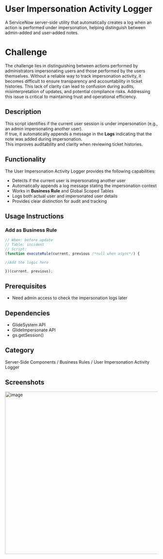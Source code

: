 # User Impersonation Activity Logger

A ServiceNow server-side utility that automatically creates a log when an action is performed under impersonation, helping distinguish between admin-added and user-added notes.

# Challenge

The challenge lies in distinguishing between actions performed by administrators impersonating users and those performed by the users themselves. Without a reliable way to track impersonation activity, it becomes difficult to ensure transparency and accountability in ticket histories. This lack of clarity can lead to confusion during audits, misinterpretation of updates, and potential compliance risks. Addressing this issue is critical to maintaining trust and operational efficiency.

## Description

This script identifies if the current user session is under impersonation (e.g., an admin impersonating another user).  
If true, it automatically appends a message in the **Logs** indicating that the note was added during impersonation.  
This improves auditability and clarity when reviewing ticket histories.

## Functionality

The User Impersonation Activity Logger provides the following capabilities:
- Detects if the current user is impersonating another user
- Automatically appends a log message stating the impersonation context
- Works in **Business Rule** and Global Scoped Tables
- Logs both actual user and impersonated user details
- Provides clear distinction for audit and tracking

## Usage Instructions

### Add as Business Rule

```javascript
// When: before update
// Table: incident 
// Script:
(function executeRule(current, previous /*null when async*/) {

//Add the logic here

})(current, previous);
```


## Prerequisites

- Need admin access to check the impersonation logs later


## Dependencies

- GlideSystem API
- GlideImpersonate API
- gs.getSession()


## Category

Server-Side Components / Business Rules / User Impersonation Activity Logger


## Screenshots
<img width="3024" height="536" alt="image" src="https://github.com/user-attachments/assets/3ae408db-175f-4281-a9d7-f21df16314e7" />


